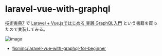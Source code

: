 # laravel-vue-with-graphql

[技術書典7](https://techbookfest.org/event/tbf07) で [Laravel + Vue.jsではじめる 実践 GraphQL入門](https://booth.pm/ja/items/1326843) という書籍を買ったので実装してみる。

![image](https://user-images.githubusercontent.com/11635641/65601511-269b7700-dfdd-11e9-8ab0-37d7dc86034d.png)

- [fisminc/laravel-vue-with-graphql-for-beginner](https://github.com/fisminc/laravel-vue-with-graphql-for-beginner)